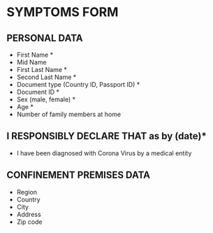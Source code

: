 # SYMPTOMS FORM
## PERSONAL DATA
* First Name * 
* Mid Name 
* First Last Name * 
* Second Last Name * 
* Document type (Country ID, Passport ID) * 
* Document ID * 
* Sex (male, female) * 
* Age * 
* Number of family members at home

## I RESPONSIBLY DECLARE THAT as by (date)*
* I have been diagnosed with Corona Virus by a medical entity 

## CONFINEMENT PREMISES DATA
* Region
* Country
* City
* Address
* Zip code

